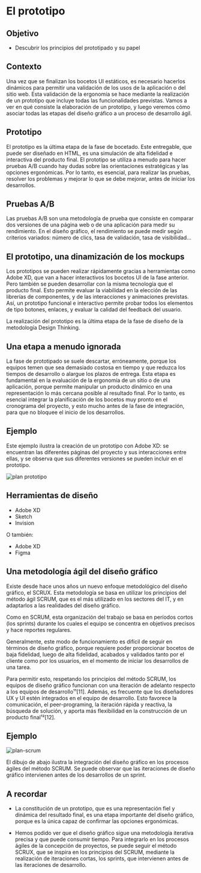 # El prototipo

## Objetivo

- Descubrir los principios del prototipado y su papel

## Contexto

Una vez que se finalizan los bocetos UI estáticos, es necesario hacerlos dinámicos para permitir una validación de los usos de la aplicación o del sitio web. Esta validación de la ergonomía se hace mediante la realización de un prototipo que incluye todas las funcionalidades previstas. Vamos a ver en qué consiste la elaboración de un prototipo, y luego veremos cómo asociar todas las etapas del diseño gráfico a un proceso de desarrollo ágil.

## Prototipo

El prototipo es la última etapa de la fase de bocetado. Este entregable, que puede ser diseñado en HTML, es una simulación de alta fidelidad e interactiva del producto final. El prototipo se utiliza a menudo para hacer pruebas A/B cuando hay dudas sobre las orientaciones estratégicas y las opciones ergonómicas. Por lo tanto, es esencial, para realizar las pruebas, resolver los problemas y mejorar lo que se debe mejorar, antes de iniciar los desarrollos.

## Pruebas A/B

Las pruebas A/B son una metodología de prueba que consiste en comparar dos versiones de una página web o de una aplicación para medir su rendimiento. En el diseño gráfico, el rendimiento se puede medir según criterios variados: número de clics, tasa de validación, tasa de visibilidad...

## El prototipo, una dinamización de los mockups

Los prototipos se pueden realizar rápidamente gracias a herramientas como Adobe XD, que van a hacer interactivos los bocetos UI de la fase anterior. Pero también se pueden desarrollar con la misma tecnología que el producto final. Esto permite evaluar la viabilidad en la elección de las librerías de componentes, y de las interacciones y animaciones previstas. Así, un prototipo funcional e interactivo permite probar todos los elementos de tipo botones, enlaces, y evaluar la calidad del feedback del usuario.

La realización del prototipo es la última etapa de la fase de diseño de la metodología Design Thinking.

## Una etapa a menudo ignorada

La fase de prototipado se suele descartar, erróneamente, porque los equipos temen que sea demasiado costosa en tiempo y que reduzca los tiempos de desarrollo o alargue los plazos de entrega. Esta etapa es fundamental en la evaluación de la ergonomía de un sitio o de una aplicación, porque permite manipular un producto dinámico en una representación lo más cercana posible al resultado final. Por lo tanto, es esencial integrar la planificación de los bocetos muy pronto en el cronograma del proyecto, y esto mucho antes de la fase de integración, para que no bloquee el inicio de los desarrollos.

## Ejemplo

Este ejemplo ilustra la creación de un prototipo con Adobe XD: se encuentran las diferentes páginas del proyecto y sus interacciones entre ellas, y se observa que sus diferentes versiones se pueden incluir en el prototipo.

![plan prototipo](./05-Prototipos/img/planing-protype-adobe-xd_1.png)

## Herramientas de diseño

- Adobe XD
- Sketch
- Invision

O también:

- Adobe XD
- Figma

## Una metodología ágil del diseño gráfico

Existe desde hace unos años un nuevo enfoque metodológico del diseño gráfico, el SCRUX. Esta metodología se basa en utilizar los principios del método ágil SCRUM, que es el más utilizado en los sectores del IT, y en adaptarlos a las realidades del diseño gráfico.

Como en SCRUM, esta organización del trabajo se basa en períodos cortos (los sprints) durante los cuales el equipo se concentra en objetivos precisos y hace reportes regulares.

Generalmente, este modo de funcionamiento es difícil de seguir en términos de diseño gráfico, porque requiere poder proporcionar bocetos de baja fidelidad, luego de alta fidelidad, acabados y validados tanto por el cliente como por los usuarios, en el momento de iniciar los desarrollos de una tarea.

Para permitir esto, respetando los principios del método SCRUM, los equipos de diseño gráfico funcionan con una iteración de adelanto respecto a los equipos de desarrollo¹¹[11]. Además, es frecuente que los diseñadores UX y UI estén integrados en el equipo de desarrollo. Esto favorece la comunicación, el peer-programing, la iteración rápida y reactiva, la búsqueda de solución, y aporta más flexibilidad en la construcción de un producto final¹²[12].

## Ejemplo

![plan-scrum](./05-Prototipos/img/planification-scrux.png)

El dibujo de abajo ilustra la integración del diseño gráfico en los procesos ágiles del método SCRUM. Se puede observar que las iteraciones de diseño gráfico intervienen antes de los desarrollos de un sprint.

## A recordar

- La constitución de un prototipo, que es una representación fiel y dinámica del resultado final, es una etapa importante del diseño gráfico, porque es la única capaz de confirmar las opciones ergonómicas.

- Hemos podido ver que el diseño gráfico sigue una metodología iterativa precisa y que puede consumir tiempo. Para integrarlo en los procesos ágiles de la concepción de proyectos, se puede seguir el método SCRUX, que se inspira en los principios del SCRUM, mediante la realización de iteraciones cortas, los sprints, que intervienen antes de las iteraciones de desarrollo.